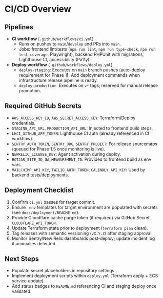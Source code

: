 # CI/CD Overview

## Pipelines
- **CI workflow** (`.github/workflows/ci.yml`)
  - Runs on pushes to `main`/`develop` and PRs into `main`.
  - Jobs: frontend lint/tests (`npm run lint`, `npm run type-check`, `npm run test:coverage`, Playwright), backend PHPUnit with migrations, Lighthouse CI, accessibility (Pa11y).
- **Deploy workflow** (`.github/workflows/deploy.yml`)
  - `deploy-staging`: Executes on `main` branch pushes (auto-deploy requirement for Phase 1). Add deployment commands when infrastructure release pipeline is ready.
  - `deploy-production`: Executes on `v*` tags; reserved for manual release promotion.

## Required GitHub Secrets
- `AWS_ACCESS_KEY_ID`, `AWS_SECRET_ACCESS_KEY`: Terraform/Deploy credentials.
- `STAGING_API_URL`, `PRODUCTION_API_URL`: Injected to frontend build steps.
- `LHCI_GITHUB_APP_TOKEN`: Lighthouse CI auth (already referenced in CI workflow).
- `SENTRY_AUTH_TOKEN`, `SENTRY_ORG`, `SENTRY_PROJECT`: For release sourcemaps (queued for Phase 1.5 once monitoring is live).
- `NEWRELIC_LICENSE_KEY`: Agent activation during deploy.
- `HOTJAR_SITE_ID`, `GA_MEASUREMENT_ID`: Provided to frontend build as env vars.
- `MAILCHIMP_API_KEY`, `TWILIO_AUTH_TOKEN`, `CALENDLY_API_KEY`: Used by backend tests/deployments.

## Deployment Checklist
1. Confirm `ci.yml` passes for target commit.
2. Ensure `.env` templates for target environment are populated with secrets (see `docs/deployment/README.md`).
3. Provide Cloudflare cache purge token (if required) via GitHub Secret `CLOUDFLARE_API_TOKEN`.
4. Update Terraform state prior to deployment (`terraform plan` clean).
5. Tag releases with semantic versioning (`vX.Y.Z`) after staging approval.
6. Monitor Sentry/New Relic dashboards post-deploy; update incident log if anomalies detected.

## Next Steps
- Populate secret placeholders in repository settings.
- Implement deployment scripts within `deploy.yml` (Terraform apply + ECS service update).
- Add status badges to `README.md` referencing CI and staging deploy once validated.
